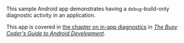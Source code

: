This sample Android app demonstrates
having a `debug`-build-only diagnostic activity in an application.

This app is covered in 
[the chapter on in-app diagnostics](https://commonsware.com/Android/previews/in-app-diagnostics)
in [*The Busy Coder's Guide to Android Development*](https://commonsware.com/Android/).

